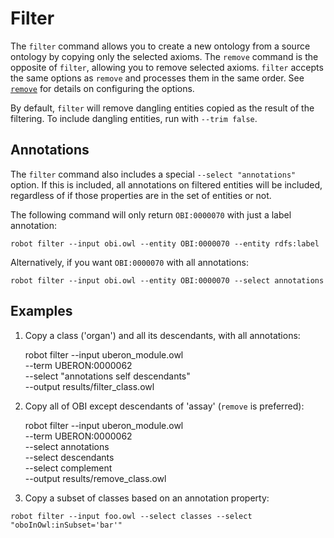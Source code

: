 # Filter

The `filter` command allows you to create a new ontology from a source ontology by copying only the selected axioms. The `remove` command is the opposite of `filter`, allowing you to remove selected axioms. `filter` accepts the same options as `remove` and processes them in the same order. See [`remove`](/remove) for details on configuring the options.

By default, `filter` will remove dangling entities copied as the result of the filtering. To include dangling entities, run with `--trim false`.

## Annotations

The `filter` command also includes a special `--select "annotations"` option. If this is included, all annotations on filtered entities will be included, regardless of if those properties are in the set of entities or not.

The following command will only return `OBI:0000070` with just a label annotation:
```
robot filter --input obi.owl --entity OBI:0000070 --entity rdfs:label
```

Alternatively, if you want `OBI:0000070` with all annotations:
```
robot filter --input obi.owl --entity OBI:0000070 --select annotations
```

## Examples

1. Copy a class ('organ') and all its descendants, with all annotations:

    robot filter --input uberon_module.owl\
     --term UBERON:0000062\
     --select "annotations self descendants"\
     --output results/filter_class.owl

2. Copy all of OBI except descendants of 'assay' (`remove` is preferred):

    robot filter --input uberon_module.owl\
     --term UBERON:0000062\
     --select annotations\
     --select descendants\
     --select complement\
     --output results/remove_class.owl

4. Copy a subset of classes based on an annotation property:

```
robot filter --input foo.owl --select classes --select "oboInOwl:inSubset='bar'"
```

